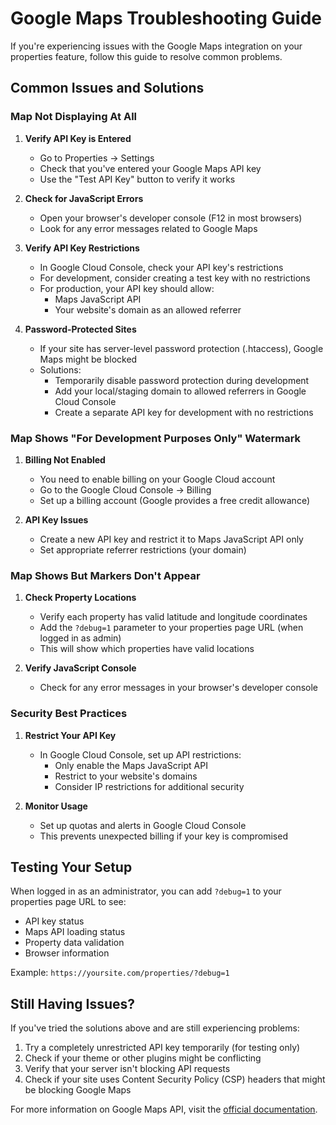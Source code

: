 # Google Maps Troubleshooting Guide

If you're experiencing issues with the Google Maps integration on your properties feature, follow this guide to resolve common problems.

## Common Issues and Solutions

### Map Not Displaying At All

1. **Verify API Key is Entered**
   - Go to Properties → Settings
   - Check that you've entered your Google Maps API key
   - Use the "Test API Key" button to verify it works

2. **Check for JavaScript Errors**
   - Open your browser's developer console (F12 in most browsers)
   - Look for any error messages related to Google Maps

3. **Verify API Key Restrictions**
   - In Google Cloud Console, check your API key's restrictions
   - For development, consider creating a test key with no restrictions
   - For production, your API key should allow:
     - Maps JavaScript API
     - Your website's domain as an allowed referrer

4. **Password-Protected Sites**
   - If your site has server-level password protection (.htaccess), Google Maps might be blocked
   - Solutions:
     - Temporarily disable password protection during development
     - Add your local/staging domain to allowed referrers in Google Cloud Console
     - Create a separate API key for development with no restrictions

### Map Shows "For Development Purposes Only" Watermark

1. **Billing Not Enabled**
   - You need to enable billing on your Google Cloud account
   - Go to the Google Cloud Console → Billing
   - Set up a billing account (Google provides a free credit allowance)

2. **API Key Issues**
   - Create a new API key and restrict it to Maps JavaScript API only
   - Set appropriate referrer restrictions (your domain)

### Map Shows But Markers Don't Appear

1. **Check Property Locations**
   - Verify each property has valid latitude and longitude coordinates
   - Add the `?debug=1` parameter to your properties page URL (when logged in as admin)
   - This will show which properties have valid locations

2. **Verify JavaScript Console**
   - Check for any error messages in your browser's developer console

### Security Best Practices

1. **Restrict Your API Key**
   - In Google Cloud Console, set up API restrictions:
     - Only enable the Maps JavaScript API
     - Restrict to your website's domains
     - Consider IP restrictions for additional security

2. **Monitor Usage**
   - Set up quotas and alerts in Google Cloud Console
   - This prevents unexpected billing if your key is compromised

## Testing Your Setup

When logged in as an administrator, you can add `?debug=1` to your properties page URL to see:
- API key status
- Maps API loading status
- Property data validation
- Browser information

Example: `https://yoursite.com/properties/?debug=1`

## Still Having Issues?

If you've tried the solutions above and are still experiencing problems:

1. Try a completely unrestricted API key temporarily (for testing only)
2. Check if your theme or other plugins might be conflicting
3. Verify that your server isn't blocking API requests
4. Check if your site uses Content Security Policy (CSP) headers that might be blocking Google Maps

For more information on Google Maps API, visit the [official documentation](https://developers.google.com/maps/documentation/javascript/overview).
